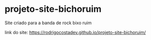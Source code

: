# projeto-site-bichoruim
 Site criado para a banda de rock bixo ruim

 link do site: https://rodrigocostadev.github.io/projeto-site-bichoruim/
